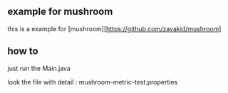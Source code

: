 ## example for mushroom
this is a example for [mushroom][https://github.com/zavakid/mushroom]

## how to
just run the Main.java 

look the file with detail : mushroom-metric-test.properties

